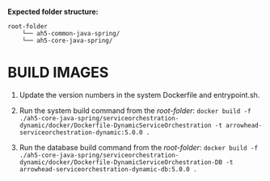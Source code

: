 **Expected folder structure:**

```
root-folder
	└── ah5-common-java-spring/
	└── ah5-core-java-spring/
```

# BUILD IMAGES

1) Update the version numbers in the system Dockerfile and entrypoint.sh.

2) Run the system build command from the _root-folder_: `docker build -f ./ah5-core-java-spring/serviceorchestration-dynamic/docker/Dockerfile-DynamicServiceOrchestration -t arrowhead-serviceorchestration-dynamic:5.0.0 .`

3) Run the database build command from the _root-folder_: `docker build -f ./ah5-core-java-spring/serviceorchestration-dynamic/docker/Dockerfile-DynamicServiceOrchestration-DB -t arrowhead-serviceorchestration-dynamic-db:5.0.0 .`